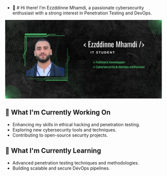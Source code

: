 - 👋 # Hi there!
I'm Ezzddinne Mhamdi, a passionate cybersecurity enthusiast with a strong interest in Penetration Testing and DevOps.

<img src="https://github.com/ezzddinne/ezzddinne/blob/main/banner.png" alt="Banner" heigh=400 width="1080">

###

## 🔭 What I'm Currently Working On

- Enhancing my skills in ethical hacking and penetration testing.
- Exploring new cybersecurity tools and techniques.
- Contributing to open-source security projects.

## 🌱 What I'm Currently Learning

- Advanced penetration testing techniques and methodologies.
- Building scalable and secure DevOps pipelines.
<!---
ezzddinne/ezzddinne is a ✨ special ✨ repository because its `README.md` (this file) appears on your GitHub profile.
You can click the Preview link to take a look at your changes.
--->
